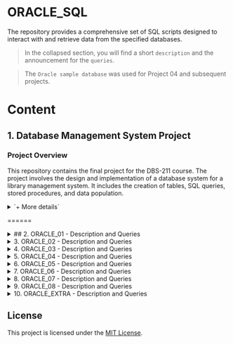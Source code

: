 # ORACLE_SQL

The repository provides a comprehensive set of SQL scripts designed to interact with and retrieve data from the specified databases.
 
>In the collapsed section, you will find a short `description` and the announcement for the `queries`.

>The `Oracle sample database` was used for Project 04 and subsequent projects.

# Content

## 1. Database Management System Project

### Project Overview

This repository contains the final project for the DBS-211 course. The project involves the design and implementation of a database system for a library management system. It includes the creation of tables, SQL queries, stored procedures, and data population.

<details>
<summary> `+ More details` </summary>

### Contributors

- Raymond Javier
- Francisco Castillo
- Gurleen

### Table of Contents

1. [SQL Queries](#sql-queries)
    - [Business Reports](#business-reports)
    - [Create Tables](#create-tables)
    - [Data Source](#data-source)

2. [SQL Queries Details](#sql-queries-details)
    - [Business Reports Details](#business-reports-details)
    - [Create Tables Details](#create-tables-details)
    - [Data Source Details](#data-source-details)

3. [Sample Data Insertion](#sample-data-insertion)

### SQL Queries

#### Business Reports

The `BusinessReport.SQL` file includes SQL queries to generate various reports for the library management system. These reports cover aspects such as due dates, fines, most borrowed books, and user/borrowers reports.

#### Create Tables

The `CreateTable.SQL` file contains SQL scripts to create the necessary tables for the library management system. These tables include `status_library`, `users_library`, `books_library`, `librarians_library`, `sections_library`, `catalogs_library`, and `records_library`.

#### Data Source

The `DataSource.SQL` file includes sample data insertion scripts for the created tables.

### SQL Queries Details

#### Business Reports Details

- The first set of queries focuses on reports related to due dates and overdue books.
- The second set calculates fines for late returns.
- The third set determines the most borrowed books.
- The fourth set generates a user/borrowers report.

#### Create Tables Details

- Creation of tables such as `status_library`, `users_library`, `books_library`, `librarians_library`, `sections_library`, `catalogs_library`, and `records_library`.

#### Data Source Details

- Sample data insertion for each table to populate the database with initial records.

### Sample Data Insertion

The sample data inserted into the tables provides a starting point for testing and development. It includes data for users, books, librarians, sections, catalogs, and records.

Feel free to explore and use this repository for educational or reference purposes. For any inquiries, please contact the contributors.

</details>

======

<details>
<summary> ## 2. ORACLE_01 - Description and Queries</summary>

## SQL Queries and Views

This SQL script includes queries and view operations for employee and customer data retrieval, using ANSI-89 and ANSI-92 joins, creating the "vwCustomerOrder" view for order information, and refining the "vwEmployeeManager" view.

### Queries

1. Retrieve employee details in Japan using ANSI-89 and ANSI-92 joins.
2. Display payments made by customers from Canada and France.
3. Show all USA customers who haven't made payments.
4. Create and view the "vwCustomerOrder" view for comprehensive order details.
5. Display order information for customer number 124 using the "vwCustomerOrder" view.
6. Show customer details without orders.
7. Create the "vwEmployeeManager" view for employee and manager information.
8. Modify the "vwEmployeeManager" view to include only employees with managers.
9. Drop both the "vwCustomerOrder" and "vwEmployeeManager" views.

</details>
 
<details>
<summary> 3. ORACLE_02 - Description and Queries</summary>

## SQL Queries and Operations

This SQL script includes a variety of queries and operations on an employee and customer database. It covers fundamental data retrieval, complex queries like calculating percentage markup, and operations on views and tables, including view creation and modification. The script also demonstrates data manipulation operations such as inserting, updating, and deleting records in the employee database. It concludes with a single statement handling the insertion and deletion of multiple records simultaneously, providing a comprehensive overview of SQL capabilities.

### Queries and Operations

1. Display data for all offices.
2. Retrieve employee numbers for employees in a specific office.
3. Display customer information for a specific city and format contact names.
4. Repeat the previous query with variations in contact name formatting and country filtering.
5. Display customer numbers for customers with payments.
6. List top payments outside a specified range, sorted by amount.
7. Display order information for canceled orders.
8. Calculate and display product markup and percentage markup.
9. Display information for products with a specific string in their names.
10. Display customers with specific letters in their contact names.
11. Insert a new employee record.
12. Display your employee data.
13. Update your job title.
14. Insert a fictional employee record.
15. Attempt to delete yourself (explaining why it may not work).
16. Delete the fictional employee and then delete yourself.
17. Insert both yourself and the fictional employee at the same time.
18. Delete both yourself and the fictional employee.

</details>

<details>
<summary> 4. ORACLE_03 - Description and Queries</summary>

## SQL Table Operations

This SQL script performs various operations on tables in a relational database, including table creation, modification, data insertion, and manipulation.

### Part A: Movie Database Operations

1. Create tables for movies, actors, castings, and directors with constraints and foreign keys.
2. Modify the "dbs211ndd_movies" table to add a foreign key constraint referencing the "dbs211ndd_directors" table.
3. Add a unique constraint to the "dbs211ndd_movies" table to guarantee the uniqueness of movie titles.
4. Insert data into tables "dbs211ndd_directors" and "dbs211ndd_movies."
5. Remove tables in the correct order to avoid foreign key constraints.

### Part B: Employee Database Operations

1. Create a new table "dbs211ndd_employee2" identical to the "employees" table and insert data simultaneously.
2. Modify the "dbs211ndd_employee2" table to add a new column "username."
3. Delete all data in the "dbs211ndd_employee2" table.
4. Re-insert data from the "employees" table into "dbs211ndd_employee2."
5. Update the first name and last name of an employee in "dbs211ndd_employee2."
6. Generate email addresses for usernames in "dbs211ndd_employee2."
7. Remove employees with office code 4 from "dbs211ndd_employee2."
8. Drop the "dbs211ndd_employee2" table.

</details>

<details>
<summary> 5. ORACLE_04 - Description and Queries</summary>

## Lab 1 DBS311 SQL Queries

This repository contains SQL queries created for Lab 1 of the DBS311 course. Each query addresses a specific task related to database management and SQL querying. Here's a brief overview of the queries:

1. **Tomorrow's Date Format:** Display tomorrow's date in a specific format.
2. **Product Price Update:** Show product details, including new prices increased by 2%, and the price difference.
3. **Employee Job Title Query:** Display full names and job titles for employees whose manager ID is 2.
4. **Years Worked Calculation:** Display employee details and calculate the number of years worked for those hired before October 2016.
5. **Review Date Calculation:** Display employee details and calculate the review date, considering the first Tuesday after a year of service.
6. **Warehouse Information:** Display details for all warehouses, including handling null values for the state column.

</details>

<details>
<summary> 6. ORACLE_05 - Description and Queries</summary>

## Lab 2 DBS311 SQL Queries

This repository contains SQL queries created for Lab 2 of the DBS311 course. Each query addresses a specific aspect of querying a sales-related database. Here's a brief overview of the queries:

1. **Total and Average Sales:** Calculate the total and average sales in the database, named "Total" and "Total average per sale."
2. **Sales per Email Domain:** Extend the previous query to calculate total and average sales per email domain.
3. **Monthly Sales Statistics:** Display the name of the month, number of sales, and average sale amount for each month.
4. **User-based Sales Statistics:** Calculate the minimum, maximum, and total sales per user, displaying user details.
5. **Taxed Total Prices:** List every sale ID, sale date, and total price plus tax (assuming a tax rate of 13 percent).

</details>

<details>
<summary> 7. ORACLE_06 - Description and Queries</summary>

## Lab 3 DBS311 SQL Queries

This repository contains SQL queries created for Lab 3 of the DBS311 course. Each query addresses a specific aspect of querying a sales-related database. Here's a brief overview of the queries:

1. **Sales for Specific Customer:** Select date and price for all sales made to a customer named "Jane Smith."
2. **Emails with Above-Average Prices:** Retrieve emails for sales where the price is greater than the average for the year 2022.
3. **User Names for Specific Transactions:** Return the names of users associated with specific transaction IDs.
4. **Monthly Sales Percentages:** Calculate the percentage of monthly sales for every year.

</details>

<details>
<summary> 8. ORACLE_07 - Description and Queries</summary>

## Lab 4 DBS311 SQL Queries

This repository contains SQL queries developed for Lab 4 of the DBS311 course, showcasing the use of UNION and MINUS set operations. Here's an overview of the queries:

1. **Max Sale Prices and Top Users in 2022:** Retrieve the maximum sale prices per month in 2022 and the users with the most sales for each month. Combine results using UNION.

2. **Users with Purchases in 2021 but Not in 2022:** Identify users who made purchases in 2021 but haven't made any in 2022 using MINUS.

3. **User Purchase Totals:** Select users who made purchases totaling more than $20 in any year and less than $55 in 2022, demonstrating the versatility of set operations.

</details>

<details>
<summary> 9. ORACLE_08 - Description and Queries</summary>

## Lab 05 DBS 311 SQL Solutions

This repository contains solutions for Lab 05 of the DBS 311 course, showcasing the implementation of an Oracle SQL procedure and function. Here's an overview:

1. **Birthday Calculator Procedure:** The `birthday_calculator` procedure takes a birthday date as input and outputs the number of days left to the birthday.

2. **Coordinate Distance Function:** The `in_miles` function calculates the distance in miles between two sets of coordinates using the Haversine formula, a method for accurate spherical distance calculations.

</details>


<details>
<summary> 10. ORACLE_EXTRA - Description and Queries</summary>

## SQL Queries for Warehouse and Customer Statistics

This repository includes SQL queries for two distinct scenarios:

1. **Warehouse and Product Categories:**
   - Display Warehouse Id, Warehouse Name, Product Category Id, Product Category Name, and the lowest product standard cost.
   - Include rows where the lowest standard cost is less than $200 or more than $500.
   - Sort the output by Warehouse Id, Warehouse Name, Product Category Id, and Product Category Name.

2. **Customer Statistics:**
   - Calculate the number of customers with a total purchase amount over and below the average.
   - Determine the number of customers with no orders.
   - Provide the total number of customers.

</details>

## License

This project is licensed under the [MIT License](https://github.com/git/git-scm.com/blob/main/MIT-LICENSE.txt).